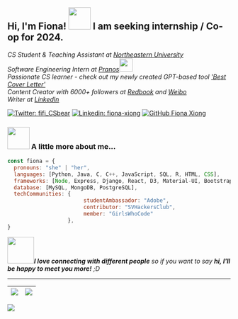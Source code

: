 <h2> Hi, I'm Fiona! <img src="https://media.giphy.com/media/mGcNjsfWAjY5AEZNw6/giphy.gif" width="50"> I am seeking internship / Co-op for 2024.</h2> 

<p><em>CS Student & Teaching Assistant at <a href="https://studentlife.bayarea.northeastern.edu/student-ambassadors/">Northeastern University</a></br>Software Engineering Intern at <a href="https://pranos.ai">Pranos</a><img src="https://media.giphy.com/media/WUlplcMpOCEmTGBtBW/giphy.gif" width="30"> </br>Passionate CS learner - check out my newly created GPT-based tool <a href="https://chat.openai.com/g/g-rPnQ5jtrU-best-cover-letter">'Best Cover Letter'</a></br>Content Creator with 6000+ followers at <a href="https://www.xiaohongshu.com/user/profile/5703d3c5aed7584d91382502">Redbook</a> and <a href="https://weibo.com/u/5178854538">Weibo</a></br>Writer at <a href="https://www.linkedin.com/feed/update/urn:li:activity:7129630775590748161/">LinkedIn</a>

</em></p>

[![Twitter: fifi_CSbear](https://img.shields.io/twitter/follow/fifi_luckybear)](https://twitter.com/fifi_luckybear)
[![Linkedin: fiona-xiong](https://img.shields.io/badge/-fionaxiong-blue?style=flat-square&logo=Linkedin&logoColor=white&link=https://www.linkedin.com/in/fiona-xiong/)](https://www.linkedin.com/in/fiona-xiong/)
[![GitHub Fiona Xiong](https://img.shields.io/github/followers/fifi1120?label=follow&style=social)](https://github.com/fifi1120)


### <img src="https://media.giphy.com/media/VgCDAzcKvsR6OM0uWg/giphy.gif" width="50"> A little more about me...  

```javascript
const fiona = {
  pronouns: "she" | "her",
  languages: [Python, Java, C, C++, JavaScript, SQL, R, HTML, CSS],
  frameworks: [Node, Express, Django, React, D3, Material-UI, Bootstrap],
  database: [MySQL, MongoDB, PostgreSQL],
  techCommunities: {
                        studentAmbassador: "Adobe",
                        contributor: "SVHackersClub",
                        member: "GirlsWhoCode"
                   },
}
```

<img src="https://media.giphy.com/media/LnQjpWaON8nhr21vNW/giphy.gif" width="60"><em><b>I love connecting with different people</b> so if you want to say <b>hi, I'll be happy to meet you more!</b> ;D</em></p>

---



| <img align="center" src="https://github-readme-stats.vercel.app/api?username=fifi1120&show_icons=true&hide_border=true" /> | <img align="center" src="https://github-readme-streak-stats.herokuapp.com?user=fifi1120&hide_border=true&date_format=M%20j%5B%2C%20Y%5D&ring=7EDDCF&fire=7EDDCF" /> |
| ------------------------------------------------------------ | ------------------------------------------------------------ |

![](https://komarev.com/ghpvc/?username=fifi1120&color=brightgreen)

